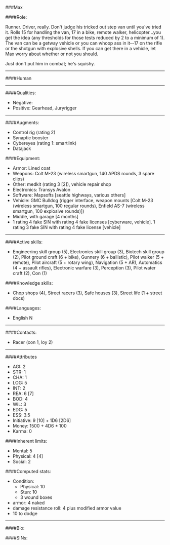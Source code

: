 ###Max

####Role:

Runner. Driver, really. Don't judge his tricked out step van until you've tried it. Rolls 15 for handling the van, 17 in a bike, remote walker, helicopter...you get the idea (any thresholds for those tests reduced by 2 to a minimum of 1). The van can be a getway vehicle or you can whoop ass in it--17 on the rifle or the shotgun with explosive shells. If you can get there in a vehicle, let Max worry about whether or not you should.

Just don't put him in combat; he's squishy.

____
####Human
____
####Qualities:

- Negative:
- Positive: Gearhead, Juryrigger

____
####Augments:

- Control rig (rating 2)
- Synaptic booster
- Cybereyes (rating 1: smartlink)
- Datajack

####Equipment:

- Armor: Lined coat
- Weapons: Colt M-23 (wireless smartgun, 140 APDS rounds, 3 spare clips)
- Other: medkit (rating 3 [2]), vehicle repair shop
- Electronics: Transys Avalon
- Software: Mapsofts [seattle highways, various others]
- Vehicle: GMC Bulldog (rigger interface, weapon mounts [Colt M-23 (wireless smartgun, 100 regular rounds),  Enfield AS-7 (wireless smartgun, 100 explosive rounds)]) 
- Middle, with garage [4 months]
- 1 rating 4 fake SIN with rating 4 fake licenses [cyberware, vehicle]. 1 rating 3 fake SIN with rating 4 fake license [vehicle]

____
####Active skills:

- Engineering skill group (5), Electronics skill group (3), Biotech skill group (2), Pilot ground craft (6 + bike), Gunnery (6 + ballistic), Pilot walker (5 + remote), Pilot aircraft (5 + rotary wing), Navigation (5 + AR), Automatics (4 + assault rifles), Electronic warfare (3), Perception (3), Pilot water craft (2), Con (1)

####Knowledge skills:

- Chop shops (4), Street racers (3), Safe houses (3), Street life (1 + street docs)

####Languages:

- English N

____
####Contacts:

- Racer (con 1, loy 2)

____
####Attributes

- AGI: 2
- STR: 1
- CHA: 1
- LOG: 5
- INT: 2
- REA: 6 [7]
- BOD: 4
- WIL: 3
- EDG: 5
- ESS: 3.5
- Initiative: 9 [10] + 1D6 [2D6]
- Money: 1500 + 4D6 * 100
- Karma: 0

####Inherent limits:

- Mental: 5
- Physical: 4 [4]
- Social: 2

####Computed stats:

- Condition:
	- Physical: 10
	- Stun: 10
	- 3 wound boxes
- armor: 4 naked
- damage resistance roll: 4 plus modified armor value
- 10 to dodge

____
####Bio:



 


####SINs: